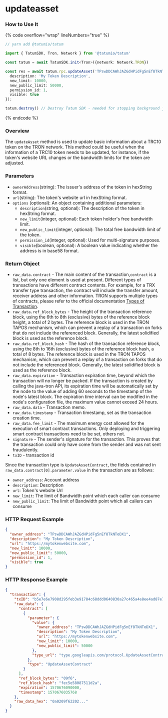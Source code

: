 # updateasset

### How to Use It

{% code overflow="wrap" lineNumbers="true" %}
```typescript
// yarn add @tatumio/tatum

import { TatumSDK, Tron, Network } from '@tatumio/tatum'

const tatum = await TatumSDK.init<Tron>({network: Network.TRON})

const res = await tatum.rpc.updateAsset('TPswDDCAWhJAZGdHPidFg5nEf8TkNToDX1', 'https://mytokenwebsite.com', {
  description: 'My Token Description',
  new_limit: 10000,
  new_public_limit: 50000,
  permission_id: 1,
  visible: true
});

tatum.destroy() // Destroy Tatum SDK - needed for stopping background jobs
```
{% endcode %}

### Overview

The `updateAsset` method is used to update basic information about a TRC10 token on the TRON network. This method could be useful when the information of a TRC10 token needs to be updated, for instance, if the token's website URL changes or the bandwidth limits for the token are adjusted.

### Parameters

* `ownerAddress`(string): The issuer's address of the token in hexString format.
* `url`(string): The token's website url in hexString format.
* `options` (optional): An object containing additional parameters:
  * `description`(string, optional): The description of the token in hexString format.
  * `new_limit`(integer, optional): Each token holder's free bandwidth limit.
  * `new_public_limit`(integer, optional): The total free bandwidth limit of the token.
  * `permission_id`(integer, optional): Used for multi-signature purposes.
  * `visible`(boolean, optional): A boolean value indicating whether the address is in base58 format.

### Return Object

* `raw_data.contract` - The main content of the transaction,`contract` is a list, but only one element is used at present. Different types of transactions have different contract contents. For example, for a TRX transfer type transaction, the contract will include the transfer amount, receiver address and other information. TRON supports multiple types of contracts, please refer to the official documentation [Types of Transaction](https://developers.tron.network/docs/tron-protocol-transaction#types-of-transaction).
* `raw_data.ref_block_bytes` - The height of the transaction reference block, using the 6th to 8th (exclusive) bytes of the reference block height, a total of 2 bytes. The reference block is used in the TRON TAPOS mechanism, which can prevent a replay of a transaction on forks that do not include the referenced block. Generally, the latest solidified block is used as the reference block.
* `raw_data.ref_block_hash` - The hash of the transaction reference block, using the 8th to 16th (exclusive) bytes of the reference block hash, a total of 8 bytes. The reference block is used in the TRON TAPOS mechanism, which can prevent a replay of a transaction on forks that do not include the referenced block. Generally, the latest solidified block is used as the reference block.
* `raw_data.expiration` - Transaction expiration time, beyond which the transaction will no longer be packed. If the transaction is created by calling the java-tron API, its expiration time will be automatically set by the node to the value of adding 60 seconds to the timestamp of the node's latest block. The expiration time interval can be modified in the node's configuration file, the maximum value cannot exceed 24 hours.
* `raw_data.data` - Transaction memo.
* `raw_data.timestamp` - Transaction timestamp, set as the transaction creation time.
* `raw_data.fee_limit` - The maximum energy cost allowed for the execution of smart contract transactions. Only deploying and triggering smart contract transactions need to be set, others not.
* `signature` - The sender's signature for the transaction. This proves that the transaction could only have come from the sender and was not sent fraudulently.
* `txID` - transaction id

Since the transaction type is `UpdateAssetContract`, the fields contained in `raw_data.contract[0].parameter.value` in the transaction are as follows:

* `owner_address`: Account address
* `description`: Description
* `url`: Token's website Url
* `new_limit`: The limit of Bandwidth point which each caller can consume
* `new_public_limit`: The limit of Bandwidth point which all callers can consume

### HTTP Request Example

```json
{
  "owner_address": "TPswDDCAWhJAZGdHPidFg5nEf8TkNToDX1",
  "description": "My Token Description",
  "url": "https://mytokenwebsite.com",
  "new_limit": 10000,
  "new_public_limit": 50000,
  "permission_id": 1,
  "visible": true
}
```

### HTTP Response Example

```json
{
  "transaction": {
    "txID": "b5e7e6e7908d295feb3e91784c68ddd0640830a27c465a4e8ee4ad87e7aff263",
    "raw_data": {
      "contract": [
        {
          "parameter": {
            "value": {
              "owner_address": "TPswDDCAWhJAZGdHPidFg5nEf8TkNToDX1",
              "description": "My Token Description",
              "url": "https://mytokenwebsite.com",
              "new_limit": 10000,
              "new_public_limit": 50000
            },
            "type_url": "type.googleapis.com/protocol.UpdateAssetContract"
          },
          "type": "UpdateAssetContract"
        }
      ],
      "ref_block_bytes": "09f6",
      "ref_block_hash": "fec5e58087511d2a",
      "expiration": 1570676090000,
      "timestamp": 1570676035768
    },
    "raw_data_hex": "0a0209f62202..."
  }
}
```
